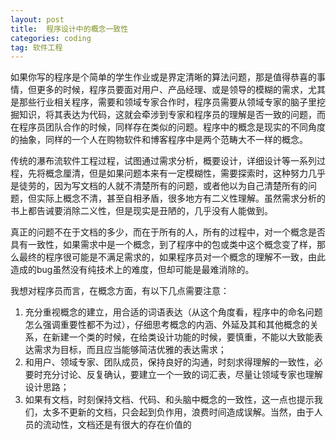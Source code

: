 ```yaml
---
layout: post
title:  程序设计中的概念一致性
categories: coding
tag: 软件工程
---
```


如果你写的程序是个简单的学生作业或是界定清晰的算法问题，那是值得恭喜的事情，但更多的时候，程序员要面对用户、产品经理、或是领导的模糊的需求，尤其是那些行业相关程序，需要和领域专家合作时，程序员需要从领域专家的脑子里挖掘知识，将其表达为代码，这就会牵涉到专家和程序员的理解是否一致的问题，而在程序员团队合作的时候，同样存在类似的问题。程序中的概念是现实的不同角度的抽象，同样的一个人在购物软件和博客程序中是两个范畴大不一样的概念。

传统的瀑布流软件工程过程，试图通过需求分析，概要设计，详细设计等一系列过程，先将概念厘清，但是如果问题本来有一定模糊性，需要探索时，这种努力几乎是徒劳的，因为写文档的人就不清楚所有的问题，或者他以为自己清楚所有的问题，但实际上概念不清，甚至自相矛盾，很多地方有二义性理解。虽然需求分析的书上都告诫要消除二义性，但是现实是丑陋的，几乎没有人能做到。

真正的问题不在于文档的多少，而在于所有的人，所有的过程中，对一个概念是否具有一致性，如果需求中是一个概念，到了程序中的包或类中这个概念变了样，那么最终的程序很可能是不满足需求的，如果程序员对一个概念的理解不一致，由此造成的bug虽然没有纯技术上的难度，但却可能是最难消除的。

我想对程序员而言，在概念方面，有以下几点需要注意：

1. 充分重视概念的建立，用合适的词语表达（从这个角度看，程序中的命名问题怎么强调重要性都不为过），仔细思考概念的内涵、外延及其和其他概念的关系，在新建一个类的时候，在给类设计功能的时候，要慎重，不能以大致能表达需求为目标，而且应当能够简洁优雅的表达需求；
2. 和用户、领域专家、团队成员，保持良好的沟通，时刻求得理解的一致性，必要时充分讨论、反复确认，要建立一个一致的词汇表，尽量让领域专家也理解设计思路；
3. 如果有文档，时刻保持文档、代码、和头脑中概念的一致性，这一点也提示我们，太多不更新的文档，只会起到负作用，浪费时间造成误解。当然，由于人员的流动性，文档还是有很大的存在价值的